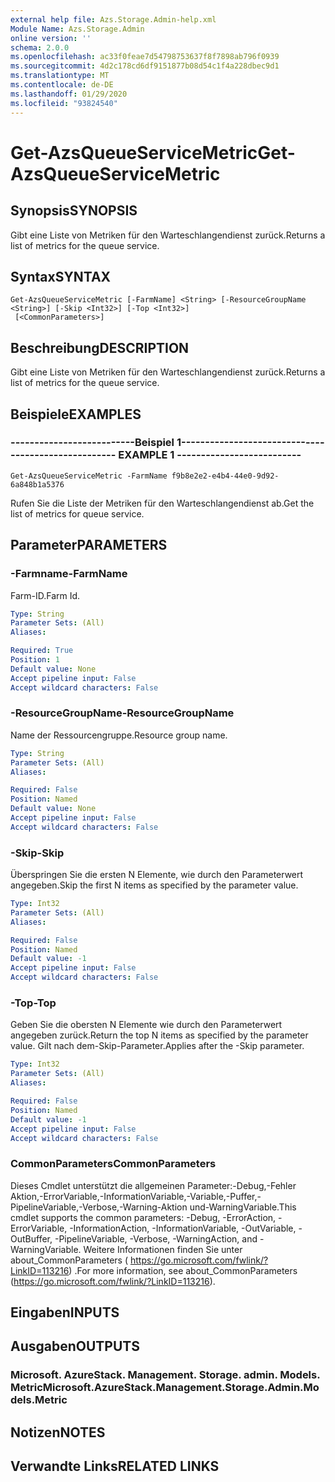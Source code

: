 ```yaml
---
external help file: Azs.Storage.Admin-help.xml
Module Name: Azs.Storage.Admin
online version: ''
schema: 2.0.0
ms.openlocfilehash: ac33f0feae7d54798753637f8f7898ab796f0939
ms.sourcegitcommit: 4d2c178cd6df9151877b08d54c1f4a228dbec9d1
ms.translationtype: MT
ms.contentlocale: de-DE
ms.lasthandoff: 01/29/2020
ms.locfileid: "93824540"
---
```

# <span data-ttu-id="80d49-101">Get-AzsQueueServiceMetric</span><span class="sxs-lookup"><span data-stu-id="80d49-101">Get-AzsQueueServiceMetric</span></span>

## <span data-ttu-id="80d49-102">Synopsis</span><span class="sxs-lookup"><span data-stu-id="80d49-102">SYNOPSIS</span></span>
<span data-ttu-id="80d49-103">Gibt eine Liste von Metriken für den Warteschlangendienst zurück.</span><span class="sxs-lookup"><span data-stu-id="80d49-103">Returns a list of metrics for the queue service.</span></span>

## <span data-ttu-id="80d49-104">Syntax</span><span class="sxs-lookup"><span data-stu-id="80d49-104">SYNTAX</span></span>

```
Get-AzsQueueServiceMetric [-FarmName] <String> [-ResourceGroupName <String>] [-Skip <Int32>] [-Top <Int32>]
 [<CommonParameters>]
```

## <span data-ttu-id="80d49-105">Beschreibung</span><span class="sxs-lookup"><span data-stu-id="80d49-105">DESCRIPTION</span></span>
<span data-ttu-id="80d49-106">Gibt eine Liste von Metriken für den Warteschlangendienst zurück.</span><span class="sxs-lookup"><span data-stu-id="80d49-106">Returns a list of metrics for the queue service.</span></span>

## <span data-ttu-id="80d49-107">Beispiele</span><span class="sxs-lookup"><span data-stu-id="80d49-107">EXAMPLES</span></span>

### <span data-ttu-id="80d49-108">--------------------------Beispiel 1--------------------------</span><span class="sxs-lookup"><span data-stu-id="80d49-108">-------------------------- EXAMPLE 1 --------------------------</span></span>
```
Get-AzsQueueServiceMetric -FarmName f9b8e2e2-e4b4-44e0-9d92-6a848b1a5376
```

<span data-ttu-id="80d49-109">Rufen Sie die Liste der Metriken für den Warteschlangendienst ab.</span><span class="sxs-lookup"><span data-stu-id="80d49-109">Get the list of metrics for queue service.</span></span>

## <span data-ttu-id="80d49-110">Parameter</span><span class="sxs-lookup"><span data-stu-id="80d49-110">PARAMETERS</span></span>

### <span data-ttu-id="80d49-111">-Farmname</span><span class="sxs-lookup"><span data-stu-id="80d49-111">-FarmName</span></span>
<span data-ttu-id="80d49-112">Farm-ID.</span><span class="sxs-lookup"><span data-stu-id="80d49-112">Farm Id.</span></span>

```yaml
Type: String
Parameter Sets: (All)
Aliases: 

Required: True
Position: 1
Default value: None
Accept pipeline input: False
Accept wildcard characters: False
```

### <span data-ttu-id="80d49-113">-ResourceGroupName</span><span class="sxs-lookup"><span data-stu-id="80d49-113">-ResourceGroupName</span></span>
<span data-ttu-id="80d49-114">Name der Ressourcengruppe.</span><span class="sxs-lookup"><span data-stu-id="80d49-114">Resource group name.</span></span>

```yaml
Type: String
Parameter Sets: (All)
Aliases: 

Required: False
Position: Named
Default value: None
Accept pipeline input: False
Accept wildcard characters: False
```

### <span data-ttu-id="80d49-115">-Skip</span><span class="sxs-lookup"><span data-stu-id="80d49-115">-Skip</span></span>
<span data-ttu-id="80d49-116">Überspringen Sie die ersten N Elemente, wie durch den Parameterwert angegeben.</span><span class="sxs-lookup"><span data-stu-id="80d49-116">Skip the first N items as specified by the parameter value.</span></span>

```yaml
Type: Int32
Parameter Sets: (All)
Aliases: 

Required: False
Position: Named
Default value: -1
Accept pipeline input: False
Accept wildcard characters: False
```

### <span data-ttu-id="80d49-117">-Top</span><span class="sxs-lookup"><span data-stu-id="80d49-117">-Top</span></span>
<span data-ttu-id="80d49-118">Geben Sie die obersten N Elemente wie durch den Parameterwert angegeben zurück.</span><span class="sxs-lookup"><span data-stu-id="80d49-118">Return the top N items as specified by the parameter value.</span></span>
<span data-ttu-id="80d49-119">Gilt nach dem-Skip-Parameter.</span><span class="sxs-lookup"><span data-stu-id="80d49-119">Applies after the -Skip parameter.</span></span>

```yaml
Type: Int32
Parameter Sets: (All)
Aliases: 

Required: False
Position: Named
Default value: -1
Accept pipeline input: False
Accept wildcard characters: False
```

### <span data-ttu-id="80d49-120">CommonParameters</span><span class="sxs-lookup"><span data-stu-id="80d49-120">CommonParameters</span></span>
<span data-ttu-id="80d49-121">Dieses Cmdlet unterstützt die allgemeinen Parameter:-Debug,-Fehler Aktion,-ErrorVariable,-InformationVariable,-Variable,-Puffer,-PipelineVariable,-Verbose,-Warning-Aktion und-WarningVariable.</span><span class="sxs-lookup"><span data-stu-id="80d49-121">This cmdlet supports the common parameters: -Debug, -ErrorAction, -ErrorVariable, -InformationAction, -InformationVariable, -OutVariable, -OutBuffer, -PipelineVariable, -Verbose, -WarningAction, and -WarningVariable.</span></span> <span data-ttu-id="80d49-122">Weitere Informationen finden Sie unter about_CommonParameters ( https://go.microsoft.com/fwlink/?LinkID=113216) .</span><span class="sxs-lookup"><span data-stu-id="80d49-122">For more information, see about_CommonParameters (https://go.microsoft.com/fwlink/?LinkID=113216).</span></span>

## <span data-ttu-id="80d49-123">Eingaben</span><span class="sxs-lookup"><span data-stu-id="80d49-123">INPUTS</span></span>

## <span data-ttu-id="80d49-124">Ausgaben</span><span class="sxs-lookup"><span data-stu-id="80d49-124">OUTPUTS</span></span>

### <span data-ttu-id="80d49-125">Microsoft. AzureStack. Management. Storage. admin. Models. Metric</span><span class="sxs-lookup"><span data-stu-id="80d49-125">Microsoft.AzureStack.Management.Storage.Admin.Models.Metric</span></span>

## <span data-ttu-id="80d49-126">Notizen</span><span class="sxs-lookup"><span data-stu-id="80d49-126">NOTES</span></span>

## <span data-ttu-id="80d49-127">Verwandte Links</span><span class="sxs-lookup"><span data-stu-id="80d49-127">RELATED LINKS</span></span>

